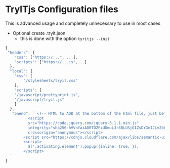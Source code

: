 # TryITjs Configuration files

This is advanced usage and completely unnecessary to use in most cases


* Optional create .tryit.json 
	* this is done with the option `tyritjs --init`
```javascript 
{
 "headers": {
    "css": ["https://...", ...],
    "scripts": ["https://...js",...] 
  },
  "local": {
    "css": [
        "/stylesheets/tryit.css"
    ],
    "scripts": [
    "/javascript/prettyprint.js", 
    "/javascript/tryit.js"
    ]
  },
   "onend": ` <!-- HTML to ADD at the bottom of the html file, just before </body> -->
          <script
          src="https://code.jquery.com/jquery-3.1.1.min.js"
          integrity="sha256-hVVnYaiADRTO2PzUGmuLJr8BLUSjGIZsDYGmIJLv2b8="
          crossorigin="anonymous"></script>
        <script src="https://cdnjs.cloudflare.com/ajax/libs/semantic-ui/2.4.1/semantic.min.js"></script>
        <script>
          $('.activating.element').popup({inline: true, });
        </script>
  `
}
``` 
